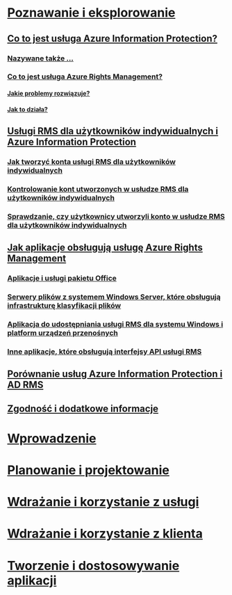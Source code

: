 # [Poznawanie i eksplorowanie](what-is-information-protection.md)
## [Co to jest usługa Azure Information Protection?](what-is-information-protection.md)
### [Nazywane także ...](aka.md)
### [Co to jest usługa Azure Rights Management?](what-is-azure-rms.md)
#### [Jakie problemy rozwiązuje?](azure-rms-problems-it-solves.md)
#### [Jak to działa?](how-does-it-work.md)
## [Usługi RMS dla użytkowników indywidualnych i Azure Information Protection](rms-for-individuals.md)
### [Jak tworzyć konta usługi RMS dla użytkowników indywidualnych](rms-for-individuals-user-sign-up.md)
### [Kontrolowanie kont utworzonych w usłudze RMS dla użytkowników indywidualnych](rms-for-individuals-take-control.md)
### [Sprawdzanie, czy użytkownicy utworzyli konto w usłudze RMS dla użytkowników indywidualnych](rms-for-individuals-identify-sign-up.md)
## [Jak aplikacje obsługują usługę Azure Rights Management](applications-support.md)
### [Aplikacje i usługi pakietu Office](office-apps-services-support.md)
### [Serwery plików z systemem Windows Server, które obsługują infrastrukturę klasyfikacji plików](file-server-support.md)
### [Aplikacja do udostępniania usługi RMS dla systemu Windows i platform urządzeń przenośnych](sharing-app-support.md)
### [Inne aplikacje, które obsługują interfejsy API usługi RMS](api-support.md)
## [Porównanie usług Azure Information Protection i AD RMS](compare-on-premise.md)
## [Zgodność i dodatkowe informacje](compliance.md)
# [Wprowadzenie](/information-protection/get-started/requirements-azure-rms)
# [Planowanie i projektowanie](/information-protection/plan-design/deployment-roadmap)
# [Wdrażanie i korzystanie z usługi](/information-protection/deploy-use/activate-service)
# [Wdrażanie i korzystanie z klienta](/information-protection/rms-client/use-client)
# [Tworzenie i dostosowywanie aplikacji](/information-protection/develop/developers-guide)
